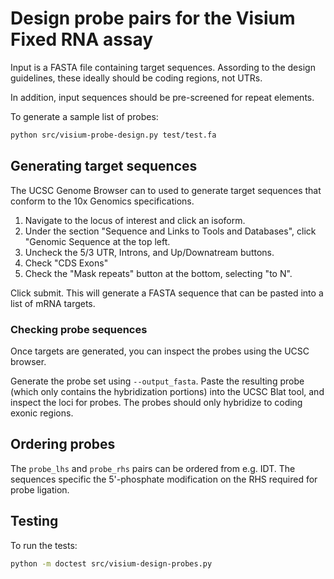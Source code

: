 # Design probe pairs for the Visium Fixed RNA assay

Input is a FASTA file containing target sequences. Assording to the
design guidelines, these ideally should be coding regions, not UTRs.

In addition, input sequences should be pre-screened for repeat elements.

To generate a sample list of probes:

```bash
python src/visium-probe-design.py test/test.fa
```

## Generating target sequences

The UCSC Genome Browser can to used to generate target sequences that
conform to the 10x Genomics specifications.

1. Navigate to the locus of interest and click an isoform.
1. Under the section "Sequence and Links to Tools and Databases", click
"Genomic Sequence at the top left.
1. Uncheck the 5/3 UTR, Introns, and Up/Downatream buttons.
1. Check "CDS Exons"
1. Check the "Mask repeats" button at the bottom, selecting "to N".

Click submit. This will generate a FASTA sequence that can be pasted into 
a list of mRNA targets.

### Checking probe sequences

Once targets are generated, you can inspect the probes using the UCSC
browser. 

Generate the probe set using `--output_fasta`. Paste the resulting probe
(which only contains the hybridization portions) into the UCSC
Blat tool, and inspect the loci for probes. The probes should only
hybridize to coding exonic regions.

## Ordering probes

The `probe_lhs` and `probe_rhs` pairs can be ordered from e.g. IDT. The
sequences specific the 5'-phosphate modification on the RHS required for 
probe ligation.

## Testing

To run the tests:

```bash
python -m doctest src/visium-design-probes.py
```

